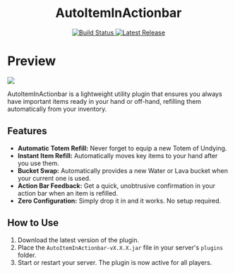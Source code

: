 <h1 align="center">AutoItemInActionbar</h1>
<p align="center">
  <a href="https://github.com/tantaihaha4487/AutoItemInActionbar/actions/workflows/build-plugin.yml">
    <img src="https://github.com/tantaihaha4487/AutoItemInActionbar/actions/workflows/build-plugin.yml/badge.svg" alt="Build Status">
  </a>
  <a href="https://github.com/tantaihaha4487/AutoItemInActionbar/releases/latest">
    <img src="https://img.shields.io/github/v/release/tantaihaha4487/AutoItemInActionbar?style=flat-square" alt="Latest Release">
  </a>


# Preview
![](https://github.com/tantaihaha4487/assets/raw/refs/heads/main/AutoItemInActionbar/preview.gif)

AutoItemInActionbar is a lightweight utility plugin that ensures you always have important items ready in your hand or off-hand, refilling them automatically from your inventory.

## Features

- **Automatic Totem Refill:** Never forget to equip a new Totem of Undying.
- **Instant Item Refill:** Automatically moves key items to your hand after you use them.
- **Bucket Swap:** Automatically provides a new Water or Lava bucket when your current one is used.
- **Action Bar Feedback:** Get a quick, unobtrusive confirmation in your action bar when an item is refilled.
- **Zero Configuration:** Simply drop it in and it works. No setup required.

## How to Use

1.  Download the latest version of the plugin.
2.  Place the `AutoItemInActionbar-vX.X.X.jar` file in your server's `plugins` folder.
3.  Start or restart your server. The plugin is now active for all players.